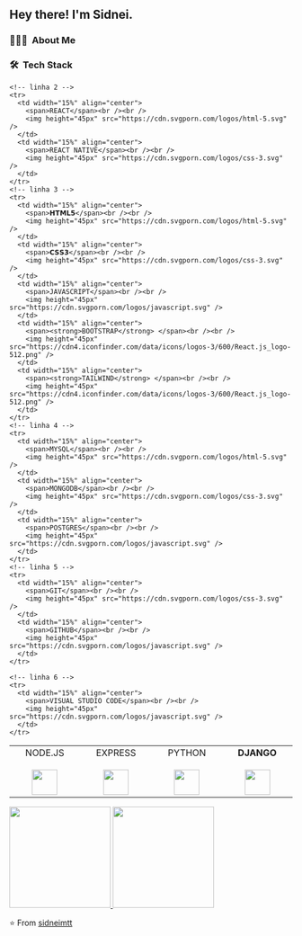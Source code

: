 <!--
**sidneimtt/sidneimtt** is a ✨ _special_ ✨ repository because its `README.md` (this file) appears on your GitHub profile.

Here are some ideas to get you started:

- 🔭 I’m currently working on ...
- 🌱 I’m currently learning ...
- 👯 I’m looking to collaborate on ...
- 🤔 I’m looking for help with ...
- 💬 Ask me about ...
- 📫 How to reach me: ...
- 😄 Pronouns: ...
- ⚡ Fun fact: ...

<img src="https://raw.githubusercontent.com/AVS1508/AVS1508/master/assets/Aditya%20Vikram%20Singh%20Banner.png">
-->

<h2> Hey there! I'm Sidnei.</h2>

<h3> 👨🏻‍💻 &nbsp;About Me </h3>

<h3> 🛠 &nbsp;Tech Stack</h3>
<table>
  <tbody>
    <!-- linha 1 -->
    <tr >
      <td width="15%" align="center">
        <span>NODE.JS</span><br /><br />
        <img height="45px" src="https://cdn.svgporn.com/logos/html-5.svg" />
      </td>
      <td width="15%" align="center">
        <span>EXPRESS</span><br /><br />
        <img height="45px" src="https://cdn.svgporn.com/logos/css-3.svg" />
      </td>
      <td width="15%" align="center">
        <span>PYTHON</span><br /><br />
        <img height="45px" src="https://cdn.svgporn.com/logos/javascript.svg" />
      </td>
      <td width="15%" align="center">
        <span><strong>DJANGO</strong> </span><br /><br />
        <img height="45px" src="https://cdn4.iconfinder.com/data/icons/logos-3/600/React.js_logo-512.png" />
      </td>
    </tr>

    <!-- linha 2 -->
    <tr>
      <td width="15%" align="center">
        <span>REACT</span><br /><br />
        <img height="45px" src="https://cdn.svgporn.com/logos/html-5.svg" />
      </td>
      <td width="15%" align="center">
        <span>REACT NATIVE</span><br /><br />
        <img height="45px" src="https://cdn.svgporn.com/logos/css-3.svg" />
      </td>
    </tr>
    <!-- linha 3 -->
    <tr>
      <td width="15%" align="center">
        <span>𝗛𝗧𝗠𝗟𝟱</span><br /><br />
        <img height="45px" src="https://cdn.svgporn.com/logos/html-5.svg" />
      </td>
      <td width="15%" align="center">
        <span>𝗖𝗦𝗦𝟯</span><br /><br />
        <img height="45px" src="https://cdn.svgporn.com/logos/css-3.svg" />
      </td>
      <td width="15%" align="center">
        <span>JAVASCRIPT</span><br /><br />
        <img height="45px" src="https://cdn.svgporn.com/logos/javascript.svg" />
      </td>
      <td width="15%" align="center">
        <span><strong>BOOTSTRAP</strong> </span><br /><br />
        <img height="45px" src="https://cdn4.iconfinder.com/data/icons/logos-3/600/React.js_logo-512.png" />
      </td>
      <td width="15%" align="center">
        <span><strong>TAILWIND</strong> </span><br /><br />
        <img height="45px" src="https://cdn4.iconfinder.com/data/icons/logos-3/600/React.js_logo-512.png" />
      </td>
    </tr>
    <!-- linha 4 -->
    <tr>
      <td width="15%" align="center">
        <span>MYSQL</span><br /><br />
        <img height="45px" src="https://cdn.svgporn.com/logos/html-5.svg" />
      </td>
      <td width="15%" align="center">
        <span>MONGODB</span><br /><br />
        <img height="45px" src="https://cdn.svgporn.com/logos/css-3.svg" />
      </td>
      <td width="15%" align="center">
        <span>POSTGRES</span><br /><br />
        <img height="45px" src="https://cdn.svgporn.com/logos/javascript.svg" />
      </td>
    </tr>
    <!-- linha 5 -->
    <tr>
      <td width="15%" align="center">
        <span>GIT</span><br /><br />
        <img height="45px" src="https://cdn.svgporn.com/logos/css-3.svg" />
      </td>
      <td width="15%" align="center">
        <span>GITHUB</span><br /><br />
        <img height="45px" src="https://cdn.svgporn.com/logos/javascript.svg" />
      </td>
    </tr>

    <!-- linha 6 -->
    <tr>
      <td width="15%" align="center">
        <span>VISUAL STUDIO CODE</span><br /><br />
        <img height="45px" src="https://cdn.svgporn.com/logos/javascript.svg" />
      </td>
    </tr>
  </tbody>
</table>

<a href="https://github.com/sidneimtt">
  <img height="180em" src="https://github-readme-stats.vercel.app/api?username=sidneimtt&show_icons=true" />
  <img height="180em" src="https://github-readme-stats.vercel.app/api/top-langs/?username=sidneimtt&layout=compact" />
</a>

<br/>

<!--  
<h3> 🤝🏻 &nbsp;Connect with Me </h3>

<p align="center">
<a href="https://www.adityavsingh.com/"><img alt="Website" src="https://img.shields.io/badge/Website-www.adityavsingh.com-blue?style=flat-square&logo=google-chrome"></a>
<a href="https://www.linkedin.com/in/AVS1508/"><img alt="LinkedIn" src="https://img.shields.io/badge/LinkedIn-Aditya%20Vikram%20Singh-blue?style=flat-square&logo=linkedin"></a>
<a href="https://www.instagram.com/adityavs_/"><img alt="Instagram" src="https://img.shields.io/badge/Instagram-adityavs__-blue?style=flat-square&logo=instagram"></a>
<a href="mailto:avsingh@umass.edu"><img alt="Email" src="https://img.shields.io/badge/Email-avsingh@umass.edu-blue?style=flat-square&logo=gmail"></a>
</p>

-->

⭐️ From [sidneimtt](https://github.com/sidneimtt)
